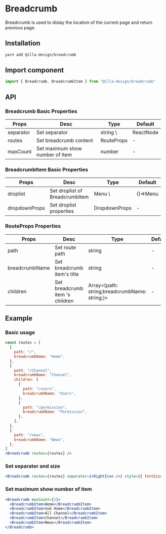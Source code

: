 # Breadcrumb

Breadcrumb is  used to dislay the location of the current page and return previous page.

## Installation

```bash
yarn add @illa-design/breadcrumb
```

## Import component

```jsx
import { Breadcrumb, BreadcrumbItem } from "@illa-design/breadcrumb"
```

## API

### Breadcrumb Basic Properties

| Props     | Desc                            | Type       | Default       |
| --------- | ------------------------------- | ---------- | ------------- |
| separator | Set separator                   | string \  | ReactNode | - |
| routes    | Set breadcrumb content          | RouteProps | -             |
| maxCount  | Set maximum show number of item | number     | -             |

### BreadcrumbItem Basic Properties

| Props         | Desc                           | Type          | Default      |
| ------------- | ------------------------------ | ------------- | ------------ |
| droplist      | Set droplist of BreadcrumbItem | Menu \       | ()=>Menu | - |
| dropdownProps | Set droplist properties        | DropdownProps | -            |

### RouteProps Properties

| Props          | Desc                            | Type                                          | Default |
| -------------- | ------------------------------- | --------------------------------------------- | ------- |
| path           | Set route path                  | string                                        | -       |
| breadcrumbName | Set  breadcrumb item's title    | string                                        | -       |
| children       | Set breadcrumb item 's children | Array<{path: string;breadcrumbName: string;}> | -       |

## Example

### Basic usage

```jsx
const routes = [
  {
    path: "/",
    breadcrumbName: "Home",
  },
  {
    path: "/Channel",
    breadcrumbName: "Channel",
    children: [
      {
        path: "/users",
        breadcrumbName: "Users",
      },
      {
        path: "/permission",
        breadcrumbName: "Permission",
      },
    ],
  },
  {
    path: "/news",
    breadcrumbName: "News",
  },
]
<Breadcrumb routes={routes} />
```

### Set separator and size

```jsx
<Breadcrumb routes={routes} separator={<RightIcon />} style={{ fontSize: 12 }}/>
```

### Set maximum show number of item

```jsx
<Breadcrumb maxCount={2}>
  <BreadcrumbItem>Home</BreadcrumbItem>
  <BreadcrumbItem>Sub Home</BreadcrumbItem>
  <BreadcrumbItem>All Channel</BreadcrumbItem>
  <BreadcrumbItem>Channel</BreadcrumbItem>
  <BreadcrumbItem>News</BreadcrumbItem>
</Breadcrumb>
```
